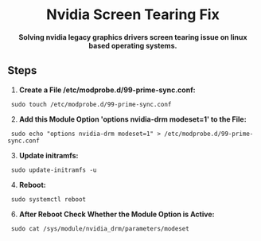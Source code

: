 <h1 align="center">
  Nvidia Screen Tearing Fix
</h1>

<h4 align="center">Solving nvidia legacy graphics drivers screen tearing issue on linux based operating systems.</h4>

## Steps
1. **Create a File /etc/modprobe.d/99-prime-sync.conf:**
```
 sudo touch /etc/modprobe.d/99-prime-sync.conf
```
2. **Add this Module Option 'options nvidia-drm modeset=1' to the File:**
```
 sudo echo "options nvidia-drm modeset=1" > /etc/modprobe.d/99-prime-sync.conf
```
3. **Update initramfs:**
```
 sudo update-initramfs -u
```
4. **Reboot:**
```
 sudo systemctl reboot
```
6. **After Reboot Check Whether the Module Option is Active:** 
```
 sudo cat /sys/module/nvidia_drm/parameters/modeset 
```
